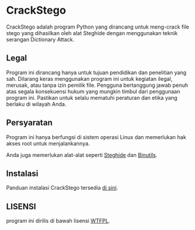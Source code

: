 # CrackStego 

CrackStego adalah program Python yang dirancang untuk meng-crack file stego yang dihasilkan oleh alat Steghide dengan menggunakan teknik serangan Dictionary Attack.

## Legal

Program ini dirancang hanya untuk tujuan pendidikan dan penelitian yang sah. Dilarang keras menggunakan program ini untuk kegiatan ilegal, merusak, atau tanpa izin pemilik file. Pengguna bertanggung jawab penuh atas segala konsekuensi hukum yang mungkin timbul dari penggunaan program ini. Pastikan untuk selalu mematuhi peraturan dan etika yang berlaku di wilayah Anda.

## Persyaratan 

Program ini hanya berfungsi di sistem operasi Linux dan memerlukan hak akses root untuk menjalankannya.

Anda juga memerlukan alat-alat seperti [Steghide](https://github.com/StefanoDeVuono/steghide) dan [Binutils](https://github.com/bminor/binutils-gdb).

## Instalasi 

Panduan instalasi CrackStego tersedia [di sini](https://github.com/fixploit03/CrackStego/blob/main/INSTAL).

## LISENSI

program ini dirilis di bawah lisensi [WTFPL](https://github.com/fixploit03/CrackStego/blob/main/LICENSE).
